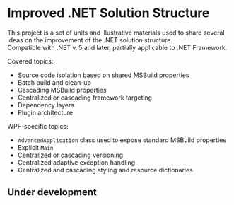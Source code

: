 # Improved .NET Solution Structure

This project is a set of units and illustrative materials used to share several ideas on the improvement of the .NET solution structure.<br/>
Compatible with .NET v.&thinsp;5 and later, partially applicable to .NET Framework.

Covered topics:

* Source code isolation based on shared MSBuild properties
* Batch build and clean-up
* Cascading MSBuild properties
* Centralized or cascading framework targeting
* Dependency layers
* Plugin architecture

WPF-specific topics:

* `AdvancedApplication` class used to expose standard MSBuild properties
* Explicit `Main`
* Centralized or cascading versioning
* Centralized adaptive exception handling
* Centralized and cascading styling and resource dictionaries 

## Under development
